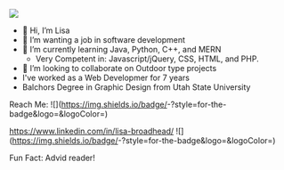 ![](https://github.com/lisabroadhead/lisabroadhead/blob/main/me.png)

- 👋 Hi, I’m Lisa
- 👀 I’m wanting a job in software development
- 🌱 I’m currently learning Java, Python, C++, and MERN
  - Very Competent in: Javascript/jQuery, CSS, HTML, and PHP.
- 💞️ I’m looking to collaborate on Outdoor type projects
- I've worked as a Web Developmer for 7 years
- Balchors Degree in Graphic Design from Utah State University

Reach Me:
![<Badge Name>](https://img.shields.io/badge/<Badge Text>-<Background Color>?style=for-the-badge&logo=<Icon Name>&logoColor=<Logo Color>)

  
https://www.linkedin.com/in/lisa-broadhead/
![<Badge Name>](https://img.shields.io/badge/<Badge Text>-<Background Color>?style=for-the-badge&logo=<Icon Name>&logoColor=<Logo Color>)

Fun Fact:
Advid reader! 


<!---
lisabroadhead/lisabroadhead is a ✨ special ✨ repository because its `README.md` (this file) appears on your GitHub profile.
You can click the Preview link to take a look at your changes.
--->
